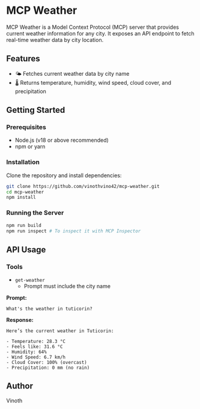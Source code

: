 # MCP Weather

MCP Weather is a Model Context Protocol (MCP) server that provides current weather information for any city. It exposes an API endpoint to fetch real-time weather data by city location.

## Features

- 🌤️ Fetches current weather data by city name
- 🌡️ Returns temperature, humidity, wind speed, cloud cover, and precipitation

## Getting Started

### Prerequisites

- Node.js (v18 or above recommended)
- npm or yarn

### Installation

Clone the repository and install dependencies:

```bash
git clone https://github.com/vinothvino42/mcp-weather.git
cd mcp-weather
npm install
```

### Running the Server

```bash
npm run build
npm run inspect # To inspect it with MCP Inspector
```

## API Usage

### Tools

- `get-weather`
  - Prompt must include the city name

**Prompt:**

```
What's the weather in tuticorin?
```

**Response:**

```
Here’s the current weather in Tuticorin:

- Temperature: 28.3 °C
- Feels like: 31.6 °C
- Humidity: 64%
- Wind Speed: 6.7 km/h
- Cloud Cover: 100% (overcast)
- Precipitation: 0 mm (no rain)
```

## Author

Vinoth
